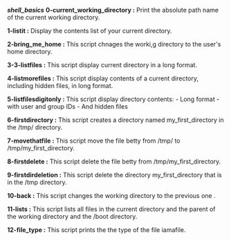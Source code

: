 ***shell_basics***
**0-current_working_directory :** Print the absolute path name of the current working directory.

**1-listit :** Display the contents list of your current directory.

**2-bring_me_home :** This script chnages the worki,g directory to the user's home directory.

**3-3-listfiles :** This script display current directory in a long format.

**4-listmorefiles :** This script display contents of a current directory, including hidden files, in long format.

**5-listfilesdigitonly :** This script display directory contents:
				- Long format
				- with user and group IDs
				- And hidden files

**6-firstdirectory :** This script creates a directory named my_first_directory in the /tmp/ directory.

**7-movethatfile :** This script move the file betty from /tmp/ to /tmp/my_first_directory.

**8-firstdelete :** This script delete the file betty from /tmp/my_first_directory.

**9-firstdirdeletion :** This script delete the directory my_first_directory that is in the /tmp directory.

**10-back :** This script changes the working directory to the previous one .

**11-lists :** This script lists all files in the current directory and the parent of the working directory and the /boot directory.


**12-file_type :** This script prints the the type of the file iamafile.

